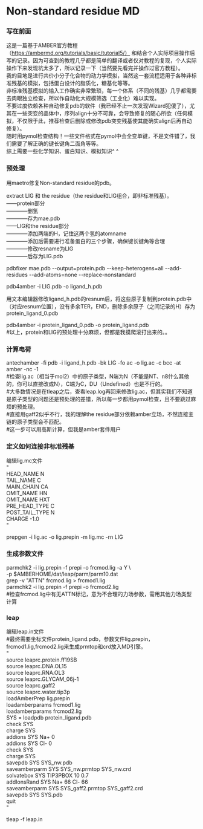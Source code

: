 # Non-standard residue MD

### 写在前面
这是一篇基于AMBER官方教程（https://ambermd.org/tutorials/basic/tutorial5/） 和结合个人实际项目操作后写的记录。因为可查到的教程几乎都是简单的翻译或者仅对教程的复现，个人实际操作下来发现坑太多了，所以记录一下（当然要先看完并操作过官方教程）。  
我的目地是进行共价小分子化合物的动力学模拟，当然这一套流程适用于各种非标准残基的模拟，包括蛋白设计的脂质化，糖基化等等。  
非标准残基模拟的输入工作确实非常繁琐，每一个体系（不同的残基）几乎都需要去肉眼独立检查，所以作自动化大规模筛选（工业化）难以实现。  
不要过度依赖各种自动修复pdb的软件（我已经不止一次发现Wizard犯傻了），尤其在一些突变的晶体中，序列align十分不可靠，会导致修复的随心所欲（任何模拟，不仅限于此，推荐检查后删除或修改pdb突变残基使其能确实align后再自动修复）。  
随时用pymol检查结构！一些文件格式在pymol中会全变单键，不是文件错了，我们需要了解正确的键长键角二面角等等。  
综上需要一些化学知识、蛋白知识、模拟知识^ ^  
### 预处理
用maetro修复Non-standard residue的pdb。  

extract LIG 和 the residue（the residue和LIG组合，即非标准残基）。  
——protein部分   
————删氢  
————存为mae.pdb  
——LIG和the residue部分  
————添加两端的H，记住这两个氢的atomname  
————添加后需要进行准备蛋白的三个步骤，确保键长键角等合理  
————修改resname为LIG  
————后存为LIG.pdb 
  
pdbfixer mae.pdb --output=protein.pdb --keep-heterogens=all --add-residues --add-atoms=none --replace-nonstandard  
  
pdb4amber -i LIG.pdb -o ligand_h.pdb  
  
用文本编辑器修改ligand_h.pdb的resnum后，将这些原子复制到protein.pdb中（对应resnum位置），没有多余TER，END，删除多余原子（之间记录的H）存为protein_ligand_0.pdb  
  
pdb4amber -i protein_ligand_0.pdb -o protein_ligand.pdb  
	#以上，protein和LIG的预处理十分麻烦，但都是我摸爬滚打出来的。。  
  
### 计算电荷
antechamber -fi pdb -i ligand_h.pdb -bk LIG -fo ac -o lig.ac -c bcc -at amber -nc -1   
	#检查lig.ac（相当于mol2）中的原子类型，N端为N（不能是NT、n8什么其他的，你可以直接改成N），C端为C，DU（Undefined）也是不行的。  
	#大多数情况是在tleap之后，查看leap.log再回来修改lig.ac，但其实我们不知道是原子类型的问题还是预处理的差错，所以每一步都用pymol检查，且不要跳过麻烦的预处理。  
	#直接用gaff2似乎不行，我的理解the residue部分依赖amber立场，不然连接主链的原子类型会不匹配。  
 	#这一步可以用高斯计算，但我是amber套件用户
  
### 定义如何连接非标准残基  
编辑lig.mc文件  
	"  
HEAD_NAME N  
TAIL_NAME C  
MAIN_CHAIN CA  
OMIT_NAME HN  
OMIT_NAME HXT  
PRE_HEAD_TYPE C  
POST_TAIL_TYPE N  
CHARGE -1.0  
	"  
  
prepgen -i lig.ac -o lig.prepin -m lig.mc -rn LIG  

### 生成参数文件    
parmchk2 -i lig.prepin -f prepi -o frcmod.lig -a Y \  
         -p $AMBERHOME/dat/leap/parm/parm10.dat  
grep -v "ATTN" frcmod.lig > frcmod1.lig  
parmchk2 -i lig.prepin -f prepi -o frcmod2.lig  
	#检查frcmod.lig中有无ATTN标记，意为不合理的力场参数，需用其他力场类型计算  
  
### leap  
编辑leap.in文件  
	#最终需要坐标文件protein_ligand.pdb，参数文件lig.prepin，frcmod1.lig,frcmod2.lig来生成prmtop和crd放入MD引擎。  
	"  
source leaprc.protein.ff19SB   
source leaprc.DNA.OL15  
source leaprc.RNA.OL3  
source leaprc.GLYCAM_06j-1  
source leaprc.gaff2  
source leaprc.water.tip3p  
loadAmberPrep lig.prepin  
loadamberparams frcmod1.lig  
loadamberparams frcmod2.lig  
SYS = loadpdb protein_ligand.pdb  
check SYS  
charge SYS  
addions SYS Na+ 0  
addions SYS Cl- 0  
check SYS  
charge SYS  
savepdb SYS SYS_nw.pdb  
saveamberparm SYS SYS_nw.prmtop SYS_nw.crd  
solvatebox SYS TIP3PBOX 10 0.7  
addIonsRand SYS Na+ 66 Cl- 66  
saveamberparm SYS SYS_gaff2.prmtop SYS_gaff2.crd  
savepdb SYS SYS.pdb  
quit  
	"  
  
tleap -f leap.in  
